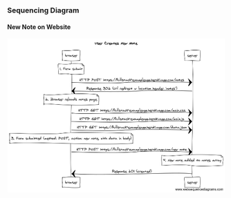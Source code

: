 ### Sequencing Diagram
#### New Note on Website
![diagram for new note](https://github.com/ClareBee/fullstackopen/blob/master/assets/new_note.png)
